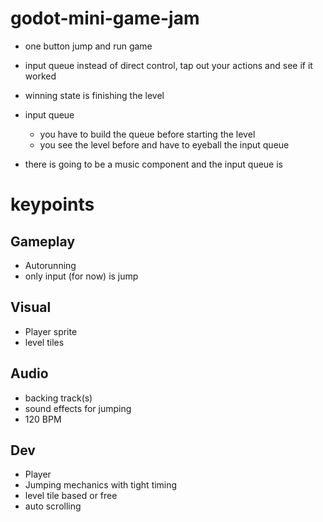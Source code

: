 # godot-mini-game-jam

- one button jump and run game
- input queue instead of direct control, tap out your actions and see if it worked
- winning state is finishing the level

- input queue 
	- you have to build the queue before starting the level
	- you see the level before and have to eyeball the input queue
- there is going to be a music component and the input queue is 

# keypoints
## Gameplay
- Autorunning
- only input (for now) is jump

## Visual
- Player sprite
- level tiles

## Audio
- backing track(s)
- sound effects for jumping
- 120 BPM

## Dev
- Player
- Jumping mechanics with tight timing
- level tile based or free
- auto scrolling
